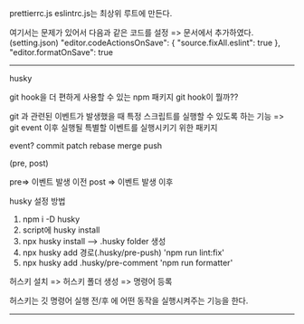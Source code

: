 prettierrc.js
eslintrc.js는
최상위 루트에 만든다.

여기서는 문제가 있어서
다음과 같은 코드를 설정 => 문서에서 추가하였다. (setting.json)
"editor.codeActionsOnSave": {
"source.fixAll.eslint": true
},
"editor.formatOnSave": true

---

husky

git hook을 더 편하게 사용할 수 있는 npm 패키지
git hook이 뭘까??

git 과 관련된 이벤트가 발생했을 때 특정 스크립트를 실행할 수 있도록 하는 기능
=> git event 이후 실행될 특별할 이벤트를 실행시키기 위한 패키지

event?
commit
patch
rebase
merge
push

(pre, post)

pre=> 이벤트 발생 이전
post => 이벤트 발생 이후

husky 설정 방법

1. npm i -D husky
2. script에 husky install
3. npx husky install --> .husky folder 생성
4. npx husky add 경로(.husky/pre-push) 'npm run lint:fix'
5. npx husky add .husky/pre-comment 'npm run formatter'

허스키 설치 => 허스키 폴더 생성 => 명령어 등록

허스키는 깃 명령어 실행 전/후 에 어떤 동작을 실행시켜주는 기능을 한다.

---
